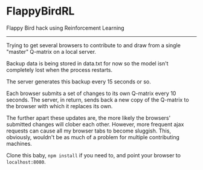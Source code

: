FlappyBirdRL
============

Flappy Bird hack using Reinforcement Learning

--------------------

Trying to get several browsers to contribute to and draw from a single "master" Q-matrix on a local server.

Backup data is being stored in data.txt for now so the model isn't completely lost when the process restarts.

The server generates this backup every 15 seconds or so.

Each browser submits a set of changes to its own Q-matrix every 10 seconds. The server, in return, sends back a new copy of the Q-matrix to the browser with which it replaces its own.

The further apart these updates are, the more likely the browsers' submitted changes will clober each other. However, more frequent ajax requests can cause all my browser tabs to become sluggish. This, obviously, wouldn't be as much of a problem for multiple contributing machines.

Clone this baby, `npm install` if you need to, and point your browser to `localhost:8080`.
